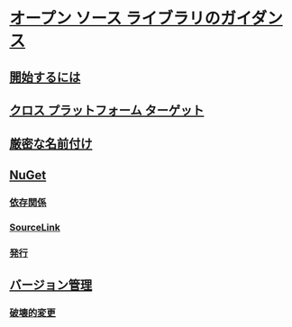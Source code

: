 # [オープン ソース ライブラリのガイダンス](index.md)
## [開始するには](get-started.md)
## [クロス プラットフォーム ターゲット](cross-platform-targeting.md)
## [厳密な名前付け](strong-naming.md)
## [NuGet](nuget.md)
### [依存関係](dependencies.md)
### [SourceLink](sourcelink.md)
### [発行](publish-nuget-package.md)
## [バージョン管理](versioning.md)
### [破壊的変更](breaking-changes.md)